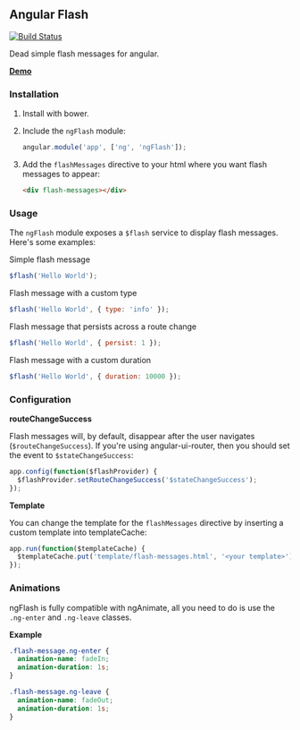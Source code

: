 ## Angular Flash

[![Build Status](https://travis-ci.org/remind101/angular-flash.png?branch=master)](https://travis-ci.org/remind101/angular-flash)

Dead simple flash messages for angular.

**[Demo](http://remind101.github.com/angular-flash)**

### Installation

1. Install with bower.
2. Include the `ngFlash` module:

   ```javascript
   angular.module('app', ['ng', 'ngFlash']);
   ```
3. Add the `flashMessages` directive to your html where you want flash messages
   to appear:

   ```html
   <div flash-messages></div>
   ```

### Usage

The `ngFlash` module exposes a `$flash` service to display flash messages. Here's some
examples:

Simple flash message

```javascript
$flash('Hello World');
```

Flash message with a custom type

```javascript
$flash('Hello World', { type: 'info' });
```

Flash message that persists across a route change

```javascript
$flash('Hello World', { persist: 1 });
```

Flash message with a custom duration

```javascript
$flash('Hello World', { duration: 10000 });
```

### Configuration

**routeChangeSuccess**

Flash messages will, by default, disappear after the user navigates
(`$routeChangeSuccess`). If you're using angular-ui-router, then you should set
the event to `$stateChangeSuccess`:

```javascript
app.config(function($flashProvider) {
  $flashProvider.setRouteChangeSuccess('$stateChangeSuccess');
});
```

**Template**

You can change the template for the `flashMessages` directive by inserting a
custom template into templateCache:

```javascript
app.run(function($templateCache) {
  $templateCache.put('template/flash-messages.html', '<your template>');
});
```

### Animations

ngFlash is fully compatible with ngAnimate, all you need to do is use the
`.ng-enter` and `.ng-leave` classes.

**Example**

```css
.flash-message.ng-enter {
  animation-name: fadeIn;
  animation-duration: 1s;
}

.flash-message.ng-leave {
  animation-name: fadeOut;
  animation-duration: 1s;
}
```
